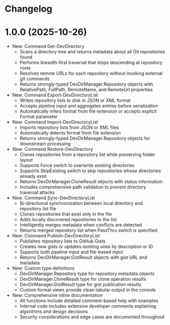 ﻿# Changelog

# 1.0.0 (2025-10-26)
- New: Command Get-DevDirectory
    - Scans a directory tree and returns metadata about all Git repositories found
    - Performs breadth-first traversal that stops descending at repository roots
    - Resolves remote URLs for each repository without invoking external git commands
    - Returns strongly-typed DevDirManager.Repository objects with RelativePath, FullPath, RemoteName, and RemoteUrl properties
- New: Command Export-DevDirectoryList
    - Writes repository lists to disk in JSON or XML format
    - Accepts pipeline input and aggregates entries before serialization
    - Automatically infers format from file extension or accepts explicit Format parameter
- New: Command Import-DevDirectoryList
    - Imports repository lists from JSON or XML files
    - Automatically detects format from file extension
    - Returns strongly-typed DevDirManager.Repository objects for downstream processing
- New: Command Restore-DevDirectory
    - Clones repositories from a repository list while preserving folder layout
    - Supports Force switch to overwrite existing directories
    - Supports SkipExisting switch to skip repositories whose directories already exist
    - Returns DevDirManager.CloneResult objects with status information
    - Includes comprehensive path validation to prevent directory traversal attacks
- New: Command Sync-DevDirectoryList
    - Bi-directional synchronization between local directory and repository list file
    - Clones repositories that exist only in the file
    - Adds locally discovered repositories to the list
    - Intelligently merges metadata when conflicts are detected
    - Returns merged repository list when PassThru switch is specified
- New: Command Publish-DevDirectoryList
    - Publishes repository lists to GitHub Gists
    - Creates new gists or updates existing ones by description or ID
    - Supports both pipeline input and file-based input
    - Returns DevDirManager.GistResult objects with gist URL and metadata
- New: Custom type definitions
    - DevDirManager.Repository type for repository metadata objects
    - DevDirManager.CloneResult type for clone operation results
    - DevDirManager.GistResult type for gist publication results
    - Custom format views provide clean tabular output in the console
- New: Comprehensive inline documentation
    - All functions include detailed comment-based help with examples
    - Internal code includes extensive developer comments explaining algorithms and design decisions
    - Security considerations and edge cases are documented throughout